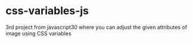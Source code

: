 # css-variables-js
3rd project from javascript30 where you can adjust the given attributes of image using CSS variables
